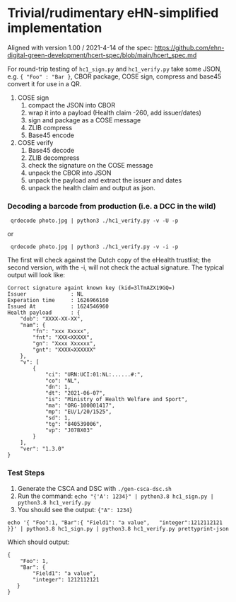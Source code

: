 # Trivial/rudimentary eHN-simplified implementation

Aligned with version 1.00 / 2021-4-14 of the spec:
	https://github.com/ehn-digital-green-development/hcert-spec/blob/main/hcert_spec.md

For round-trip testing of ```hc1_sign.py``` and ```hc1_verify.py``` take some
JSON, e.g. ```{ "Foo" : "Bar }```, CBOR package, COSE sign, compress and base45
convert it for use in a QR.

1. COSE sign
   1. compact the JSON into CBOR
   1. wrap it into a payload (Health claim -260, add issuer/dates)
   1. sign and package as a COSE message
   1. ZLIB compress
   1. Base45 encode 
1. COSE verify     
   1. Base45 decode
   1. ZLIB decompress
   1. check the signature on the COSE message
   1. unpack the CBOR into JSON
   1. unpack the payload and extract the issuer and dates
   1. unpack the health claim and output as json.

### Decoding a barcode from production (i.e. a DCC in the wild)

     qrdecode photo.jpg | python3 ./hc1_verify.py -v -U -p

or

     qrdecode photo.jpg | python3 ./hc1_verify.py -v -i -p

The first will check against the Dutch copy of the eHealth trustlist; the second version, with the -i, will not check the actual signature. The typical output will look like:

```
Correct signature againt known key (kid=3lTmAZX19GQ=)
Issuer              : NL
Experation time     : 1626966160
Issued At           : 1624546960
Health payload      : {
    "dob": "XXXX-XX-XX",
    "nam": {
        "fn": "xxx Xxxxx",
        "fnt": "XXX<XXXXX",
        "gn": "Xxxx Xxxxxx",
        "gnt": "XXXX<XXXXXX"
    },
    "v": [
        {
            "ci": "URN:UCI:01:NL:......#:",
            "co": "NL",
            "dn": 1,
            "dt": "2021-06-07",
            "is": "Ministry of Health Welfare and Sport",
            "ma": "ORG-100001417",
            "mp": "EU/1/20/1525",
            "sd": 1,
            "tg": "840539006",
            "vp": "J07BX03"
        }
    ],
    "ver": "1.3.0"
}
```

### Test Steps

1. Generate the CSCA and DSC with ```./gen-csca-dsc.sh```	
1. Run the command: ```echo "{'A': 1234}" | python3.8 hc1_sign.py | python3.8 hc1_verify.py```
1. You should see the output: ```{"A": 1234}```

```echo '{ "Foo":1, "Bar":{ "Field1": "a value",   "integer":1212112121 }}' | python3.8 hc1_sign.py | python3.8 hc1_verify.py prettyprint-json```

Which should output:

```
{
    "Foo": 1, 
    "Bar": {
        "Field1": "a value", 
        "integer": 1212112121
   }
}
```

